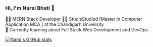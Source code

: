 

### Hi, I'm Narsi Bhati 👋

👨‍💻 MERN Stack Developer 
👨‍🎓 StudisStudied [Master In Computer Application MCA ] at the Chandigarh University<br/> 
🌱 Currently learning about Full Stack Web Development and DevOps <br/>

[![Narsi's GitHub stats](https://github-readme-stats.vercel.app/api?username=NarsiBhatii)]()
